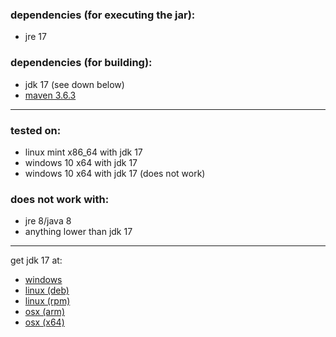 ### dependencies (for executing the jar):
- jre 17

### dependencies (for building):
- jdk 17 (see down below)
- [maven 3.6.3](https://maven.apache.org/download.cgi?.)

---

### tested on:
- linux mint x86_64 with jdk 17
- windows 10 x64 with jdk 17
- windows 10 x64 with jdk 17 (does not work)

### does not work with:
- jre 8/java 8
- anything lower than jdk 17

---

get jdk 17 at:
- [windows](https://download.oracle.com/java/17/latest/jdk-17_windows-x64_bin.exe)
- [linux (deb)](https://download.oracle.com/java/17/latest/jdk-17_linux-x64_bin.deb)
- [linux (rpm)](https://download.oracle.com/java/17/latest/jdk-17_linux-x64_bin.rpm)
- [osx (arm)](https://download.oracle.com/java/17/latest/jdk-17_macos-aarch64_bin.dmg)
- [osx (x64)](https://download.oracle.com/java/17/latest/jdk-17_macos-aarch64_bin.dmg)
